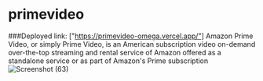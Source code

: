 # primevideo
###Deployed link: ["https://primevideo-omega.vercel.app/"]
 Amazon Prime Video, or simply Prime Video, is an American subscription video on-demand over-the-top streaming and rental service of Amazon offered as a standalone service or as part of Amazon's Prime subscription
![Screenshot (63)](https://user-images.githubusercontent.com/30564256/165642324-c1481549-aaef-41c6-89ce-cb4cb0e75386.png)
